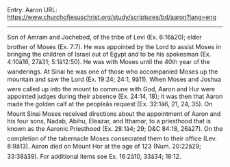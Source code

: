 Entry: Aaron
URL: https://www.churchofjesuschrist.org/study/scriptures/bd/aaron?lang=eng

---

Son of Amram and Jochebed, of the tribe of Levi (Ex. 6:16â20); elder brother of Moses (Ex. 7:7). He was appointed by the Lord to assist Moses in bringing the children of Israel out of Egypt and to be his spokesman (Ex. 4:10â16, 27â31; 5:1â12:50). He was with Moses until the 40th year of the wanderings. At Sinai he was one of those who accompanied Moses up the mountain and saw the Lord (Ex. 19:24; 24:1, 9â11). When Moses and Joshua were called up into the mount to commune with God, Aaron and Hur were appointed judges during their absence (Ex. 24:14, 18); it was then that Aaron made the golden calf at the peopleâs request (Ex. 32:1â6, 21, 24, 35). On Mount Sinai Moses received directions about the appointment of Aaron and his four sons, Nadab, Abihu, Eleazar, and Ithamar, to a priesthood that is known as the Aaronic Priesthood (Ex. 28:1â4; 29; D&C 84:18, 26â27). On the completion of the tabernacle Moses consecrated them to their office (Lev. 8:9â13). Aaron died on Mount Hor at the age of 123 (Num. 20:22â29; 33:38â39). For additional items see Ex. 16:2â10, 33â34; 18:12.
